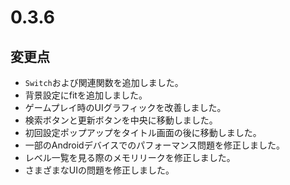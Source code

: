 # 0.3.6

## 変更点

- `Switch`および関連関数を追加しました。
- 背景設定にfitを追加しました。
- ゲームプレイ時のUIグラフィックを改善しました。
- 検索ボタンと更新ボタンを中央に移動しました。
- 初回設定ポップアップをタイトル画面の後に移動しました。
- 一部のAndroidデバイスでのパフォーマンス問題を修正しました。
- レベル一覧を見る際のメモリリークを修正しました。
- さまざまなUIの問題を修正しました。
